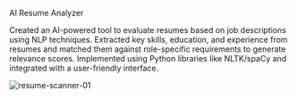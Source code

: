 AI Resume Analyzer


Created an AI-powered tool to evaluate resumes based on job descriptions using NLP techniques. Extracted key skills, education, and experience from resumes and matched them against role-specific requirements to generate relevance scores. Implemented using Python libraries like NLTK/spaCy and integrated with a user-friendly interface.

 
![resume-scanner-01](https://github.com/user-attachments/assets/13375796-d4cd-4f9e-8449-11814f226e5b)
